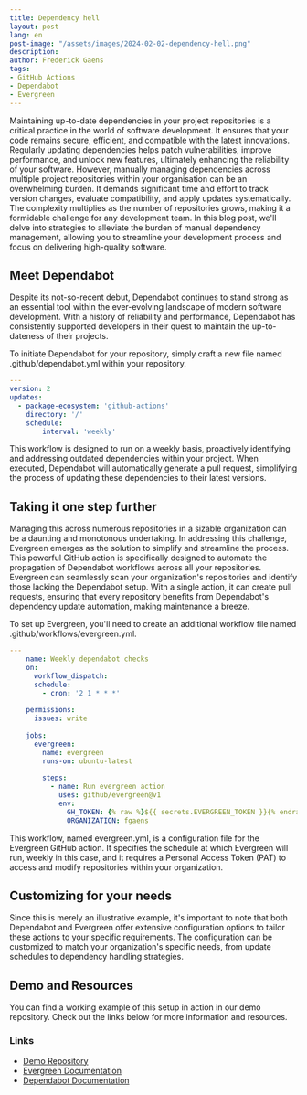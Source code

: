 ```yaml
---
title: Dependency hell
layout: post
lang: en
post-image: "/assets/images/2024-02-02-dependency-hell.png"
description:
author: Frederick Gaens
tags:
- GitHub Actions
- Dependabot
- Evergreen
---
```


Maintaining up-to-date dependencies in your project repositories is a critical practice in the world of software development. It ensures that your code remains secure, efficient, and compatible with the latest innovations. Regularly updating dependencies helps patch vulnerabilities, improve performance, and unlock new features, ultimately enhancing the reliability of your software.
However, manually managing dependencies across multiple project repositories within your organisation can be an overwhelming burden. It demands significant time and effort to track version changes, evaluate compatibility, and apply updates systematically. The complexity multiplies as the number of repositories grows, making it a formidable challenge for any development team. In this blog post, we'll delve into strategies to alleviate the burden of manual dependency management, allowing you to streamline your development process and focus on delivering high-quality software.

## Meet Dependabot

Despite its not-so-recent debut, Dependabot continues to stand strong as an essential tool within the ever-evolving landscape of modern software development. With a history of reliability and performance, Dependabot has consistently supported developers in their quest to maintain the up-to-dateness of their projects.

To initiate Dependabot for your repository, simply craft a new file named .github/dependabot.yml within your repository.

```yaml
---
version: 2
updates:
  - package-ecosystem: 'github-actions'
    directory: '/'
    schedule:
        interval: 'weekly'
```

This workflow is designed to run on a weekly basis, proactively identifying and addressing outdated dependencies within your project. When executed, Dependabot will automatically generate a pull request, simplifying the process of updating these dependencies to their latest versions. 

## Taking it one step further

Managing this across numerous repositories in a sizable organization can be a daunting and monotonous undertaking. In addressing this challenge, Evergreen emerges as the solution to simplify and streamline the process. This powerful GitHub action is specifically designed to automate the propagation of Dependabot workflows across all your repositories. Evergreen can seamlessly scan your organization's repositories and identify those lacking the Dependabot setup. With a single action, it can create pull requests, ensuring that every repository benefits from Dependabot's dependency update automation, making maintenance a breeze.

To set up Evergreen, you'll need to create an additional workflow file named .github/workflows/evergreen.yml.

```yaml
---
    name: Weekly dependabot checks
    on:
      workflow_dispatch:
      schedule:
        - cron: '2 1 * * *'
    
    permissions:
      issues: write
    
    jobs:
      evergreen:
        name: evergreen
        runs-on: ubuntu-latest
    
        steps:
          - name: Run evergreen action
            uses: github/evergreen@v1
            env:
              GH_TOKEN: {% raw %}${{ secrets.EVERGREEN_TOKEN }}{% endraw %}
              ORGANIZATION: fgaens
```

This workflow, named evergreen.yml, is a configuration file for the Evergreen GitHub action. It specifies the schedule at which Evergreen will run, weekly in this case, and it requires a Personal Access Token (PAT) to access and modify repositories within your organization. 

## Customizing for your needs

Since this is merely an illustrative example, it's important to note that both Dependabot and Evergreen offer extensive configuration options to tailor these actions to your specific requirements. The configuration can be customized to match your organization's specific needs, from update schedules to dependency handling strategies.

## Demo and Resources

You can find a working example of this setup in action in our demo repository. Check out the links below for more information and resources.

### Links

- [Demo Repository](https://github.com/fgaens/lab-evergreen-demo/actions)
- [Evergreen Documentation](https://github.com/github/evergreen)
- [Dependabot Documentation](https://docs.github.com/en/code-security/dependabot/dependabot-alerts/about-dependabot-alerts)